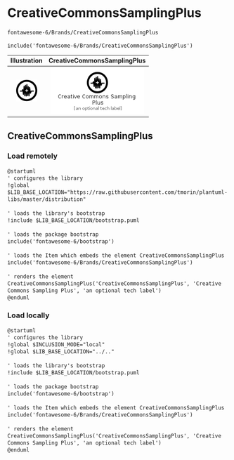 # CreativeCommonsSamplingPlus


```text
fontawesome-6/Brands/CreativeCommonsSamplingPlus
```

```text
include('fontawesome-6/Brands/CreativeCommonsSamplingPlus')
```



| Illustration | CreativeCommonsSamplingPlus |
| :---: | :---: |
| ![illustration for Illustration](../../fontawesome-6/Brands/CreativeCommonsSamplingPlus.png) | ![illustration for CreativeCommonsSamplingPlus](../../fontawesome-6/Brands/CreativeCommonsSamplingPlus.Local.png) |




## CreativeCommonsSamplingPlus

### Load remotely
```plantuml
@startuml
' configures the library
!global $LIB_BASE_LOCATION="https://raw.githubusercontent.com/tmorin/plantuml-libs/master/distribution"

' loads the library's bootstrap
!include $LIB_BASE_LOCATION/bootstrap.puml

' loads the package bootstrap
include('fontawesome-6/bootstrap')

' loads the Item which embeds the element CreativeCommonsSamplingPlus
include('fontawesome-6/Brands/CreativeCommonsSamplingPlus')

' renders the element
CreativeCommonsSamplingPlus('CreativeCommonsSamplingPlus', 'Creative Commons Sampling Plus', 'an optional tech label')
@enduml
```

### Load locally
```plantuml
@startuml
' configures the library
!global $INCLUSION_MODE="local"
!global $LIB_BASE_LOCATION="../.."

' loads the library's bootstrap
!include $LIB_BASE_LOCATION/bootstrap.puml

' loads the package bootstrap
include('fontawesome-6/bootstrap')

' loads the Item which embeds the element CreativeCommonsSamplingPlus
include('fontawesome-6/Brands/CreativeCommonsSamplingPlus')

' renders the element
CreativeCommonsSamplingPlus('CreativeCommonsSamplingPlus', 'Creative Commons Sampling Plus', 'an optional tech label')
@enduml
```

